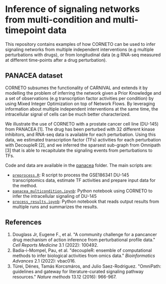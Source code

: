 # Inference of signaling networks from multi-condition and multi-timepoint data



This repository contains examples of how CORNETO can be used to infer signaling networks from multiple independent interventions (e.g multiple perturbations with drugs), or from longitudinal data (e.g RNA-seq measured at different time-points after a drug perturbation).



## PANACEA dataset

CORNETO subsumes the functionality of CARNIVAL and extends it by modelling the problem of inferring the network given a Prior Knowledge and a set of observations (e.g transcription factor activities per condition) by using Mixed Integer Optimization on top of Network Flows. By leveraging information about multiple independent interventions at the same time, the intracellular signal of cells can be much better characterized.

We illustrate the use of CORNETO with a prostate cancer cell line (DU-145) from PANACEA [1]. The drug has been perturbed with 32 different kinase inhibitors, and RNA-seq data is available for each perturbation. Using this data, we estimated transcription factor (TFs) activities for each perturbation with DecoupleR [2], and we inferred the sparsest sub-graph from Omnipath [3] that is able to recapitulate the signaling events from perturbations to TFs.

Code and data are available in the [panacea](https://github.com/saezlab/RodriguezMier23/tree/main/panacea) folder. The main scripts are:

- [`preprocess.R`](https://github.com/saezlab/RodriguezMier23/blob/main/panacea/processing.R): R script to process the GSE186341 DU-145 transcriptomics data, estimate TF activities and prepare input data for the method.
- [`panacea_multicondition.ipynb`](https://github.com/saezlab/RodriguezMier23/blob/main/panacea/panacea-multicondition.ipynb): Python notebook using CORNETO to infer the intracellular signaling of DU-145
- [`process_results.ipynb`](https://github.com/saezlab/RodriguezMier23/blob/main/panacea/process_results.ipynb): Python notebook that reads output results from multiple runs and summarizes the results.



## References

1. Douglass Jr, Eugene F., et al. "A community challenge for a pancancer drug mechanism of action inference from perturbational profile data." *Cell Reports Medicine* 3.1 (2022): 100492.
2. Badia-i-Mompel, Pau, et al. "decoupleR: ensemble of computational methods to infer biological activities from omics data." *Bioinformatics Advances* 2.1 (2022): vbac016.
3. Türei, Dénes, Tamás Korcsmáros, and Julio Saez-Rodriguez. "OmniPath: guidelines and gateway for literature-curated signaling pathway resources." *Nature methods* 13.12 (2016): 966-967.



